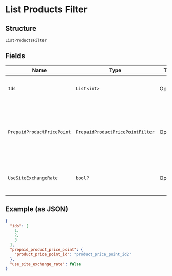
# List Products Filter

## Structure

`ListProductsFilter`

## Fields

| Name | Type | Tags | Description |
|  --- | --- | --- | --- |
| `Ids` | `List<int>` | Optional | Allows fetching products with matching id based on provided values. Use in query `filter[ids]=1,2,3`.<br>**Constraints**: *Minimum Items*: `1` |
| `PrepaidProductPricePoint` | [`PrepaidProductPricePointFilter`](../../doc/models/prepaid-product-price-point-filter.md) | Optional | Allows fetching products only if a prepaid product price point is present or not. To use this filter you also have to include the following param in the request `include=prepaid_product_price_point`. Use in query `filter[prepaid_product_price_point][product_price_point_id]=not_null`. |
| `UseSiteExchangeRate` | `bool?` | Optional | Allows fetching products with matching use_site_exchange_rate based on provided value (refers to default price point). Use in query `filter[use_site_exchange_rate]=true`. |

## Example (as JSON)

```json
{
  "ids": [
    1,
    2,
    3
  ],
  "prepaid_product_price_point": {
    "product_price_point_id": "product_price_point_id2"
  },
  "use_site_exchange_rate": false
}
```


